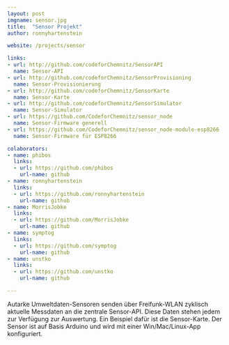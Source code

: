 ```yaml
---
layout: post
imgname: sensor.jpg
title:  "Sensor Projekt"
author:	ronnyhartenstein

website: /projects/sensor

links:
- url: http://github.com/codeforChemnitz/SensorAPI
  name: Sensor-API
- url: http://github.com/codeforChemnitz/SensorProvisioning
  name: Sensor-Provisionierung
- url: http://github.com/codeforChemnitz/SensorKarte
  name: Sensor-Karte
- url: http://github.com/codeforChemnitz/SensorSimulator
  name: Sensor-Simulator
- url: https://github.com/CodeforChemnitz/sensor_node
  name: Sensor-Firmware generell
- url: https://github.com/CodeforChemnitz/sensor_node-module-esp8266
  name: Sensor-Firmware für ESP8266

colaborators:
- name: phibos
  links:
  - url: https://github.com/phibos
    url-name: github
- name: ronnyhartenstein
  links:
  - url: https://github.com/ronnyhartenstein
    url-name: github
- name: MorrisJobke
  links:
  - url: https://github.com/MorrisJobke
    url-name: github
- name: symptog
  links:
  - url: https://github.com/symptog
    url-name: github
- name: unstko
  links:
  - url: https://github.com/unstko
    url-name: github

---
```


Autarke Umweltdaten-Sensoren senden über Freifunk-WLAN zyklisch aktuelle Messdaten an die zentrale Sensor-API.
Diese Daten stehen jedem zur Verfügung zur Auswertung. Ein Beispiel dafür ist die Sensor-Karte.
Der Sensor ist auf Basis Arduino und wird mit einer Win/Mac/Linux-App konfiguriert.
